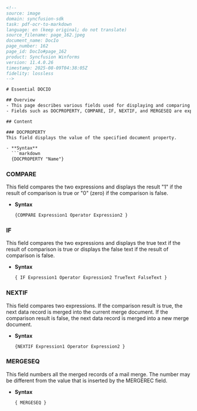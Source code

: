 ```html
<!--
source: image
domain: syncfusion-sdk
task: pdf-ocr-to-markdown
language: en (keep original; do not translate)
source_filename: page_162.jpeg
document_name: DocIo
page_number: 162
page_id: DocIo#page_162
product: Syncfusion Winforms
version: 11.4.0.26
timestamp: 2025-08-09T04:38:05Z
fidelity: lossless
-->

# Essential DOCIO

## Overview
- This page describes various fields used for displaying and comparing document properties, expressions, and conditions in Syncfusion Winforms.
- Fields such as DOCPROPERTY, COMPARE, IF, NEXTIF, and MERGESEQ are explained with their respective syntax and usage.

## Content

### DOCPROPERTY
This field displays the value of the specified document property.

- **Syntax**
  ```markdown
  {DOCPROPERTY "Name"}
  ```

### COMPARE
This field compares the two expressions and displays the result "1" if the result of comparison is true or "0" (zero) if the comparison is false.

- **Syntax**
  ```markdown
  {COMPARE Expression1 Operator Expression2 }
  ```

### IF
This field compares the two expressions and displays the true text if the result of comparison is true or displays the false text if the result of comparison is false.

- **Syntax**
  ```markdown
  { IF Expression1 Operator Expression2 TrueText FalseText }
  ```

### NEXTIF
This field compares two expressions. If the comparison result is true, the next data record is merged into the current merge document. If the comparison result is false, the next data record is merged into a new merge document.

- **Syntax**
  ```markdown
  {NEXTIF Expression1 Operator Expression2 }
  ```

### MERGESEQ
This field numbers all the merged records of a mail merge. The number may be different from the value that is inserted by the MERGEREC field.

- **Syntax**
  ```markdown
  { MERGESEQ }
  ```

<!-- tags: document, properties, expressions, comparison, merge, numbering, syncfusion, winforms, mail merge, document manipulation -->
```